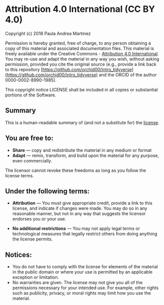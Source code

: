 # Attribution 4.0 International  (CC BY 4.0)

Copyright (c) 2018 Paula Andrea Martinez

Permission is hereby granted, free of charge, to any person obtaining a copy of this material and associated documentation files.
This material is freely available under the Creative Commons - [Attribution 4.0 International](http://creativecommons.org/licenses/by/4.0). You may re-use and adapt the material in any way you wish, without asking permission, provided you cite the original source (e.g., provide a link back to this repository [https://github.com/orchid00/intro_tidyverse](https://github.com/orchid00/intro_tidyverse) and the ORCID of the author 0000-0002-8990-1985). 

This copyright notice LICENSE shall be included in all copies or substantial portions of the Software.

## Summary

This is a human-readable summary of (and not a substitute for) the [license](https://creativecommons.org/licenses/by/4.0/legalcode). 

## You are free to:

  - **Share** — copy and redistribute the material in any medium or format
  - **Adapt** — remix, transform, and build upon the material
    for any purpose, even commercially.

The licensor cannot revoke these freedoms as long as you follow the license terms.

## Under the following terms:

  - **Attribution** — You must give appropriate credit, provide a link to this license, and indicate if changes were made. You may do so in any reasonable manner, but not in any way that suggests the licensor endorses you or your use.

  - **No additional restrictions** — You may not apply legal terms or technological measures that legally restrict others from doing anything the license permits.

## Notices:

  - You do not have to comply with the license for elements of the material in the public domain or where your use is permitted by an applicable exception or limitation.
  - No warranties are given. The license may not give you all of the permissions necessary for your intended use. For example, other rights such as publicity, privacy, or moral rights may limit how you use the material.
